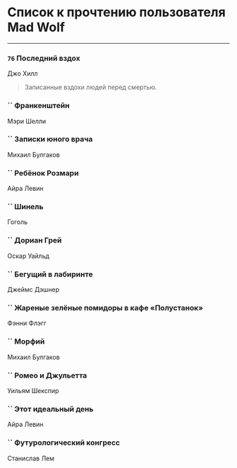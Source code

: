# Список к прочтению пользователя Mad Wolf
---

### `76` Последний вздох
Джо Хилл
> Записанные вздохи людей перед смертью.

### `` Франкенштейн
Мэри Шелли

### `` Записки юного врача
Михаил Булгаков

### `` Ребёнок Розмари
Айра Левин

### `` Шинель
Гоголь

### `` Дориан Грей
Оскар Уайльд

### `` Бегущий в лабиринте
Джеймс Дэшнер

### `` Жареные зелёные помидоры в кафе «Полустанок»
Фэнни Флэгг

### `` Морфий
Михаил Булгаков

### `` Ромео и Джульетта
Уильям Шекспир

### `` Этот идеальный день
Айра Левин

### `` Футурологический конгресс
Станислав Лем

